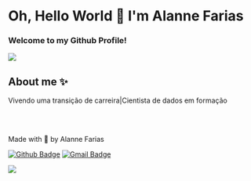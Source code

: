 
# Oh, Hello World 👋 I'm Alanne Farias

### Welcome to my Github Profile! 


<img src="https://super.abril.com.br/wp-content/uploads/2016/09/super_imggato_digitando_0.gif">

<br />

## About me ✨
   Vivendo uma transição de carreira|Cientista de dados em  formação
   

<br />
<br />

Made with 💜 by Alanne Farias

[![Github Badge](https://img.shields.io/badge/-Github-000?style=flat-square&logo=Github&logoColor=white&link=https://github.com/AlanneFarias)](https://github.com/AlanneFarias)
[![Gmail Badge](https://img.shields.io/badge/-fariasalanne0@gmail.com-c14438?style=flat-square&logo=Gmail&logoColor=white&link=mailto:fariasalanne0@gmail.com)](mailto:fariasalanne0@gmail.com)

<img src="https://komarev.com/ghpvc/?username=alannefarias&label=Profile%20views&color=0e75b6&style=flat" />
